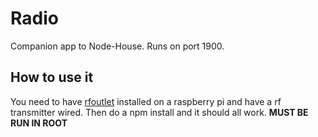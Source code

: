 # Radio

<p>Companion app to Node-House. Runs on port 1900. </p>

<h2>How to use it</h2>

<p>You need to have <a href="http://www.github.com/timleland/rfoutlet">rfoutlet</a> installed on a raspberry pi and have a rf transmitter wired. Then do a npm install and it should all work. <b>MUST BE RUN IN ROOT</b></p>
